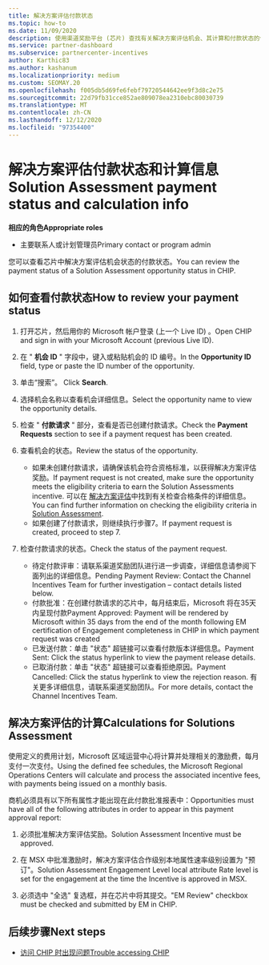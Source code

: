 ```yaml
---
title: 解决方案评估付款状态
ms.topic: how-to
ms.date: 11/09/2020
description: 使用渠道奖励平台 (芯片) 查找有关解决方案评估机会、其计算和付款状态的信息。
ms.service: partner-dashboard
ms.subservice: partnercenter-incentives
author: Karthic83
ms.author: kashanum
ms.localizationpriority: medium
ms.custom: SEOMAY.20
ms.openlocfilehash: f005db5d69fe6febf79720544642ee9f3d8c2e75
ms.sourcegitcommit: 22d79fb31cce852ae809078ea2310ebc80030739
ms.translationtype: MT
ms.contentlocale: zh-CN
ms.lasthandoff: 12/12/2020
ms.locfileid: "97354400"
---
```

# <a name="solution-assessment-payment-status-and-calculation-info"></a><span data-ttu-id="62c99-103">解决方案评估付款状态和计算信息</span><span class="sxs-lookup"><span data-stu-id="62c99-103">Solution Assessment payment status and calculation info</span></span>

<span data-ttu-id="62c99-104">**相应的角色**</span><span class="sxs-lookup"><span data-stu-id="62c99-104">**Appropriate roles**</span></span>

- <span data-ttu-id="62c99-105">主要联系人或计划管理员</span><span class="sxs-lookup"><span data-stu-id="62c99-105">Primary contact or program admin</span></span>

<span data-ttu-id="62c99-106">您可以查看芯片中解决方案评估机会状态的付款状态。</span><span class="sxs-lookup"><span data-stu-id="62c99-106">You can review the payment status of a Solution Assessment opportunity status in CHIP.</span></span>

## <a name="how-to-review-your-payment-status"></a><span data-ttu-id="62c99-107">如何查看付款状态</span><span class="sxs-lookup"><span data-stu-id="62c99-107">How to review your payment status</span></span>

1. <span data-ttu-id="62c99-108">打开芯片，然后用你的 Microsoft 帐户登录 (上一个 Live ID) 。</span><span class="sxs-lookup"><span data-stu-id="62c99-108">Open CHIP and sign in with your Microsoft Account (previous Live ID).</span></span>
2. <span data-ttu-id="62c99-109">在 " **机会 ID** " 字段中，键入或粘贴机会的 ID 编号。</span><span class="sxs-lookup"><span data-stu-id="62c99-109">In the **Opportunity ID** field, type or paste the ID number of the opportunity.</span></span>
3. <span data-ttu-id="62c99-110">单击“搜索”。 </span><span class="sxs-lookup"><span data-stu-id="62c99-110">Click **Search**.</span></span>
4. <span data-ttu-id="62c99-111">选择机会名称以查看机会详细信息。</span><span class="sxs-lookup"><span data-stu-id="62c99-111">Select the opportunity name to view the opportunity details.</span></span>
5. <span data-ttu-id="62c99-112">检查 " **付款请求** " 部分，查看是否已创建付款请求。</span><span class="sxs-lookup"><span data-stu-id="62c99-112">Check the **Payment Requests** section to see if a payment request has been created.</span></span>
6. <span data-ttu-id="62c99-113">查看机会的状态。</span><span class="sxs-lookup"><span data-stu-id="62c99-113">Review the status of the opportunity.</span></span>

    - <span data-ttu-id="62c99-114">如果未创建付款请求，请确保该机会符合资格标准，以获得解决方案评估奖励。</span><span class="sxs-lookup"><span data-stu-id="62c99-114">If payment request is not created, make sure the opportunity meets the eligibility criteria to earn the Solution Assessments incentive.</span></span> <span data-ttu-id="62c99-115">可以在 [解决方案评估](chip-solution-assessment.md)中找到有关检查合格条件的详细信息。</span><span class="sxs-lookup"><span data-stu-id="62c99-115">You can find further information on checking the eligibility criteria in [Solution Assessment](chip-solution-assessment.md).</span></span>
    - <span data-ttu-id="62c99-116">如果创建了付款请求，则继续执行步骤7。</span><span class="sxs-lookup"><span data-stu-id="62c99-116">If payment request is created, proceed to step 7.</span></span>
7. <span data-ttu-id="62c99-117">检查付款请求的状态。</span><span class="sxs-lookup"><span data-stu-id="62c99-117">Check the status of the payment request.</span></span>

    - <span data-ttu-id="62c99-118">待定付款评审：请联系渠道奖励团队进行进一步调查，详细信息请参阅下面列出的详细信息。</span><span class="sxs-lookup"><span data-stu-id="62c99-118">Pending Payment Review: Contact the Channel Incentives Team for further investigation – contact details listed below.</span></span>
    - <span data-ttu-id="62c99-119">付款批准：在创建付款请求的芯片中，每月结束后，Microsoft 将在35天内呈现付款</span><span class="sxs-lookup"><span data-stu-id="62c99-119">Payment Approved: Payment will be rendered by Microsoft within 35 days from the end of the month following EM certification of Engagement completeness in CHIP in which payment request was created</span></span>
    -  <span data-ttu-id="62c99-120">已发送付款：单击 "状态" 超链接可以查看付款版本详细信息。</span><span class="sxs-lookup"><span data-stu-id="62c99-120">Payment Sent: Click the status hyperlink to view the payment release details.</span></span>
    - <span data-ttu-id="62c99-121">已取消付款：单击 "状态" 超链接可以查看拒绝原因。</span><span class="sxs-lookup"><span data-stu-id="62c99-121">Payment Cancelled: Click the status hyperlink to view the rejection reason.</span></span> <span data-ttu-id="62c99-122">有关更多详细信息，请联系渠道奖励团队。</span><span class="sxs-lookup"><span data-stu-id="62c99-122">For more details, contact the Channel Incentives Team.</span></span>

## <a name="calculations-for-solutions-assessment"></a><span data-ttu-id="62c99-123">解决方案评估的计算</span><span class="sxs-lookup"><span data-stu-id="62c99-123">Calculations for Solutions Assessment</span></span>

<span data-ttu-id="62c99-124">使用定义的费用计划，Microsoft 区域运营中心将计算并处理相关的激励费，每月支付一次支付。</span><span class="sxs-lookup"><span data-stu-id="62c99-124">Using the defined fee schedules, the Microsoft Regional Operations Centers will calculate and process the associated incentive fees, with payments being issued on a monthly basis.</span></span>

<span data-ttu-id="62c99-125">商机必须具有以下所有属性才能出现在此付款批准报表中：</span><span class="sxs-lookup"><span data-stu-id="62c99-125">Opportunities must have all of the following attributes in order to appear in this payment approval report:</span></span>

1. <span data-ttu-id="62c99-126">必须批准解决方案评估奖励。</span><span class="sxs-lookup"><span data-stu-id="62c99-126">Solution Assessment Incentive must be approved.</span></span>

1. <span data-ttu-id="62c99-127">在 MSX 中批准激励时，解决方案评估合作级别本地属性速率级别设置为 "预订"。</span><span class="sxs-lookup"><span data-stu-id="62c99-127">Solution Assessment Engagement Level local attribute Rate level is set for the engagement at the time the Incentive is approved in MSX.</span></span>
 
1. <span data-ttu-id="62c99-128">必须选中 "全选" 复选框，并在芯片中将其提交。</span><span class="sxs-lookup"><span data-stu-id="62c99-128">"EM Review" checkbox must be checked and submitted by EM in CHIP.</span></span>

## <a name="next-steps"></a><span data-ttu-id="62c99-129">后续步骤</span><span class="sxs-lookup"><span data-stu-id="62c99-129">Next steps</span></span>

- [<span data-ttu-id="62c99-130">访问 CHIP 时出现问题</span><span class="sxs-lookup"><span data-stu-id="62c99-130">Trouble accessing CHIP</span></span>](chip-access-trouble.md) 
